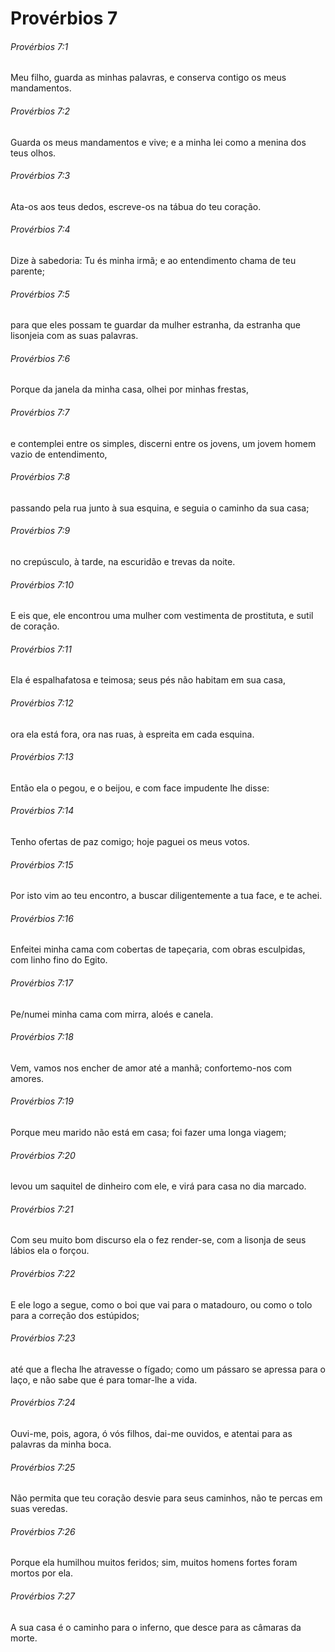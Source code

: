 # Provérbios 7

###### Provérbios 7:1

Meu filho, guarda as minhas palavras, e conserva contigo os meus mandamentos.

###### Provérbios 7:2

Guarda os meus mandamentos e vive; e a minha lei como a menina dos teus olhos.

###### Provérbios 7:3

Ata-os aos teus dedos, escreve-os na tábua do teu coração.

###### Provérbios 7:4

Dize à sabedoria: Tu és minha irmã; e ao entendimento chama de teu parente;

###### Provérbios 7:5

para que eles possam te guardar da mulher estranha, da estranha que lisonjeia com as suas palavras.

###### Provérbios 7:6

Porque da janela da minha casa, olhei por minhas frestas,

###### Provérbios 7:7

e contemplei entre os simples, discerni entre os jovens, um jovem homem vazio de entendimento,

###### Provérbios 7:8

passando pela rua junto à sua esquina, e seguia o caminho da sua casa;

###### Provérbios 7:9

no crepúsculo, à tarde, na escuridão e trevas da noite.

###### Provérbios 7:10

E eis que, ele encontrou uma mulher com vestimenta de prostituta, e sutil de coração.

###### Provérbios 7:11

Ela é espalhafatosa e teimosa; seus pés não habitam em sua casa,

###### Provérbios 7:12

ora ela está fora, ora nas ruas, à espreita em cada esquina.

###### Provérbios 7:13

Então ela o pegou, e o beijou, e com face impudente lhe disse:

###### Provérbios 7:14

Tenho ofertas de paz comigo; hoje paguei os meus votos.

###### Provérbios 7:15

Por isto vim ao teu encontro, a buscar diligentemente a tua face, e te achei.

###### Provérbios 7:16

Enfeitei minha cama com cobertas de tapeçaria, com obras esculpidas, com linho fino do Egito.

###### Provérbios 7:17

Pe/numei minha cama com mirra, aloés e canela.

###### Provérbios 7:18

Vem, vamos nos encher de amor até a manhã; confortemo-nos com amores.

###### Provérbios 7:19

Porque meu marido não está em casa; foi fazer uma longa viagem;

###### Provérbios 7:20

levou um saquitel de dinheiro com ele, e virá para casa no dia marcado.

###### Provérbios 7:21

Com seu muito bom discurso ela o fez render-se, com a lisonja de seus lábios ela o forçou.

###### Provérbios 7:22

E ele logo a segue, como o boi que vai para o matadouro, ou como o tolo para a correção dos estúpidos;

###### Provérbios 7:23

até que a flecha lhe atravesse o fígado; como um pássaro se apressa para o laço, e não sabe que é para tomar-lhe a vida.

###### Provérbios 7:24

Ouvi-me, pois, agora, ó vós filhos, dai-me ouvidos, e atentai para as palavras da minha boca.

###### Provérbios 7:25

Não permita que teu coração desvie para seus caminhos, não te percas em suas veredas.

###### Provérbios 7:26

Porque ela humilhou muitos feridos; sim, muitos homens fortes foram mortos por ela.

###### Provérbios 7:27

A sua casa é o caminho para o inferno, que desce para as câmaras da morte.

